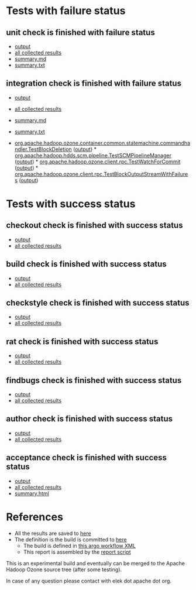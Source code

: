 # Tests with failure status

## unit check is finished with failure status

   * [output](https://raw.githubusercontent.com/elek/ozone-ci/master/pr/pr-hdds-1949-gk6t9/unit/output.log)
   * [all collected results](https://github.com/elek/ozone-ci/tree/master/pr/pr-hdds-1949-gk6t9/unit)
   * [summary.md](https://github.com/elek/ozone-ci/tree/master/pr/pr-hdds-1949-gk6t9/unit/summary.md)
   * [summary.txt](https://github.com/elek/ozone-ci/tree/master/pr/pr-hdds-1949-gk6t9/unit/summary.txt)




## integration check is finished with failure status

   * [output](https://raw.githubusercontent.com/elek/ozone-ci/master/pr/pr-hdds-1949-gk6t9/integration/output.log)
   * [all collected results](https://github.com/elek/ozone-ci/tree/master/pr/pr-hdds-1949-gk6t9/integration)
   * [summary.md](https://github.com/elek/ozone-ci/tree/master/pr/pr-hdds-1949-gk6t9/integration/summary.md)
   * [summary.txt](https://github.com/elek/ozone-ci/tree/master/pr/pr-hdds-1949-gk6t9/integration/summary.txt)

 * [org.apache.hadoop.ozone.container.common.statemachine.commandhandler.TestBlockDeletion](hadoop-ozone/integration-test/org.apache.hadoop.ozone.container.common.statemachine.commandhandler.TestBlockDeletion.txt) ([output](hadoop-ozone/integration-test/org.apache.hadoop.ozone.container.common.statemachine.commandhandler.TestBlockDeletion-output.txt/\n)) * [org.apache.hadoop.hdds.scm.pipeline.TestSCMPipelineManager](hadoop-ozone/integration-test/org.apache.hadoop.hdds.scm.pipeline.TestSCMPipelineManager.txt) ([output](hadoop-ozone/integration-test/org.apache.hadoop.hdds.scm.pipeline.TestSCMPipelineManager-output.txt/\n)) * [org.apache.hadoop.ozone.client.rpc.TestWatchForCommit](hadoop-ozone/integration-test/org.apache.hadoop.ozone.client.rpc.TestWatchForCommit.txt) ([output](hadoop-ozone/integration-test/org.apache.hadoop.ozone.client.rpc.TestWatchForCommit-output.txt/\n)) * [org.apache.hadoop.ozone.client.rpc.TestBlockOutputStreamWithFailures](hadoop-ozone/integration-test/org.apache.hadoop.ozone.client.rpc.TestBlockOutputStreamWithFailures.txt) ([output](hadoop-ozone/integration-test/org.apache.hadoop.ozone.client.rpc.TestBlockOutputStreamWithFailures-output.txt/\n))



# Tests with success status

## checkout check is finished with success status

   * [output](https://raw.githubusercontent.com/elek/ozone-ci/master/pr/pr-hdds-1949-gk6t9/checkout/output.log)
   * [all collected results](https://github.com/elek/ozone-ci/tree/master/pr/pr-hdds-1949-gk6t9/checkout)


## build check is finished with success status

   * [output](https://raw.githubusercontent.com/elek/ozone-ci/master/pr/pr-hdds-1949-gk6t9/build/output.log)
   * [all collected results](https://github.com/elek/ozone-ci/tree/master/pr/pr-hdds-1949-gk6t9/build)


## checkstyle check is finished with success status

   * [output](https://raw.githubusercontent.com/elek/ozone-ci/master/pr/pr-hdds-1949-gk6t9/checkstyle/output.log)
   * [all collected results](https://github.com/elek/ozone-ci/tree/master/pr/pr-hdds-1949-gk6t9/checkstyle)


## rat check is finished with success status

   * [output](https://raw.githubusercontent.com/elek/ozone-ci/master/pr/pr-hdds-1949-gk6t9/rat/output.log)
   * [all collected results](https://github.com/elek/ozone-ci/tree/master/pr/pr-hdds-1949-gk6t9/rat)


## findbugs check is finished with success status

   * [output](https://raw.githubusercontent.com/elek/ozone-ci/master/pr/pr-hdds-1949-gk6t9/findbugs/output.log)
   * [all collected results](https://github.com/elek/ozone-ci/tree/master/pr/pr-hdds-1949-gk6t9/findbugs)


## author check is finished with success status

   * [output](https://raw.githubusercontent.com/elek/ozone-ci/master/pr/pr-hdds-1949-gk6t9/author/output.log)
   * [all collected results](https://github.com/elek/ozone-ci/tree/master/pr/pr-hdds-1949-gk6t9/author)


## acceptance check is finished with success status

   * [output](https://raw.githubusercontent.com/elek/ozone-ci/master/pr/pr-hdds-1949-gk6t9/acceptance/output.log)
   * [all collected results](https://github.com/elek/ozone-ci/tree/master/pr/pr-hdds-1949-gk6t9/acceptance)
   * [summary.html](https://elek.github.io/ozone-ci/pr/pr-hdds-1949-gk6t9/acceptance/summary.html)




# References

 * All the results are saved to [here](https://github.com/elek/ozone-ci/tree/master/pr/pr-hdds-1949-gk6t9/)
 * The definition is the build is committed to [here](https://github.com/elek/argo-ozone)
    * The build is defined in [this argo workflow XML](https://github.com/elek/argo-ozone/blob/master/ozone-build.yaml)
    * This report is assembled by the [report script](https://github.com/elek/argo-ozone/blob/master/scripts/report.sh)

This is an experimental build and eventually can be merged to the Apache Hadoop Ozone source tree (after some testing).

In case of any question please contact with elek dot apache dot org.
